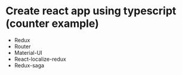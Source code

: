 # Create react app using typescript (counter example)
 - Redux
 - Router
 - Material-UI
 - React-localize-redux
 - Redux-saga
